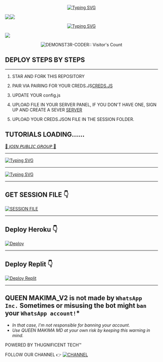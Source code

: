 <p align="center">
<p align="center">
  <a href="https://git.io/typing-svg"><img src="https://readme-typing-svg.demolab.com?font=EB+Garamond&weight=800&size=28&duration=4000&pause=1000&random=false&width=435&lines=+•★⃝ QUEEN+MAKIMA+V2★⃝•;MULTI-DEVICE+WHATSAPP+BOT; DEVELOPED+BY+THUGNIFICENT+TECH;RELEASED+DATE+15%2F11%2F2024." alt="Typing SVG" /></a>
 </p>




<a><img src='https://i.imgur.com/LyHic3i.gif'/></a><a><img src='https://i.imgur.com/LyHic3i.gif'/></a>
<p align="center">
<p align="center">
  <a href="https://git.io/typing-svg"><img src="https://readme-typing-svg.demolab.com?font=EB+Garamond&weight=800&size=28&duration=4000&pause=1000&random=false&width=435&lines=+•★⃝ QUEEN+MAKIMA+V2★⃝•;MULTI-DEVICE+WHATSAPP+BOT; DEVELOPED+BY+THUGNIFICENT+TECH;RELEASED+DATE+15%2F11%2F2024." alt="Typing SVG" /></a>
 </p>
	
	
<img src="https://i.imgur.com/AbtXxzk.jpeg"/> 
<p align="center"><img src="https://profile-counter.glitch.me/{DEMONST3R-CODER}/count.svg" alt="DEMONST3R-CODER:: Visitor's Count" /></p>

## DEPLOY STEPS BY STEPS
____________________

1. STAR AND FORK THIS REPOSITORY 

2. PAIR VIA PAIRING FOR YOUR CREDS.JS[CREDS.JS](https://creds-js-pair-kgy0.onrender.com)

3. UPDATE YOUR config.js

4. UPLOAD FILE IN YOUR SERVER PANEL, IF YOU DON'T HAVE ONE, SIGN UP AND CREATE A SEVER [SERVER](https://bot-hosting.net/?aff=1251693529084723300)

5. UPLOAD YOUR CREDS.JSON FILE IN THE SESSION FOLDER.


## TUTORIALS LOADING......

[💞 𝘑𝘖𝘐𝘕 𝘗𝘜𝘉𝘓𝘐𝘊 𝘎𝘙𝘖𝘜𝘗 💞](https://chat.whatsapp.com/FFKYbOjrvGx2udsqJ6oYlc)


____________________

[![Typing SVG](http://readme-typing-svg.herokuapp.com?font=Fira+Code&pause=1000&color=FFFFFF&random=false&width=435&lines=%F0%9D%98%93%F0%9D%98%96%F0%9D%98%88%F0%9D%98%8B%F0%9D%98%90%F0%9D%98%95%F0%9D%98%8E%3A+%5B%E2%96%88%E2%96%88%E2%96%88%E2%96%88%E2%96%88%E2%96%88%E2%96%88%E2%96%88%E2%96%88%E2%96%88%E2%96%88%E2%96%88%E2%96%88%E2%96%88%E2%96%88%E2%96%88%E2%96%88%E2%96%88%E2%96%88%E2%96%88%5D+100%25;%F0%9D%98%93%F0%9D%98%96%F0%9D%98%88%F0%9D%98%8B%F0%9D%98%90%F0%9D%98%95%F0%9D%98%8E%3A+%5B%E2%96%88%E2%96%88%E2%96%88%E2%96%88%E2%96%88%E2%96%88%E2%96%88%E2%96%88%E2%96%88%E2%96%88%E2%96%88%E2%96%88%E2%96%88%E2%96%88%E2%96%88%E2%96%88%E2%96%88%5D+90%25;%F0%9D%98%93%F0%9D%98%96%F0%9D%98%88%F0%9D%98%8B%F0%9D%98%90%F0%9D%98%95%F0%9D%98%8E%3A+%5B%E2%96%88%E2%96%88%E2%96%88%E2%96%88%E2%96%88%E2%96%88%E2%96%88%E2%96%88%E2%96%88%E2%96%88%E2%96%88%E2%96%88%E2%96%88%E2%96%88%E2%96%88%E2%96%88%E2%96%88%5D+80%25;%F0%9D%98%93%F0%9D%98%96%F0%9D%98%88%F0%9D%98%8B%F0%9D%98%90%F0%9D%98%95%F0%9D%98%8E%3A+%5B%E2%96%88%E2%96%88%E2%96%88%E2%96%88%E2%96%88%E2%96%88%E2%96%88%E2%96%88%E2%96%88%E2%96%88%E2%96%88%E2%96%88%E2%96%88%E2%96%88%E2%96%88%5D+70%25;%F0%9D%98%93%F0%9D%98%96%F0%9D%98%88%F0%9D%98%8B%F0%9D%98%90%F0%9D%98%95%F0%9D%98%8E%3A+%5B%E2%96%88%E2%96%88%E2%96%88%E2%96%88%E2%96%88%E2%96%88%E2%96%88%E2%96%88%E2%96%88%E2%96%88%E2%96%88%E2%96%88%E2%96%88%5D+60%25;%F0%9D%98%93%F0%9D%98%96%F0%9D%98%88%F0%9D%98%8B%F0%9D%98%90%F0%9D%98%95%F0%9D%98%8E%3A+%5B%E2%96%88%E2%96%88%E2%96%88%E2%96%88%E2%96%88%E2%96%88%E2%96%88%E2%96%88%E2%96%88%E2%96%88%E2%96%88%E2%96%88%5D+50%25;%F0%9D%98%93%F0%9D%98%96%F0%9D%98%88%F0%9D%98%8B%F0%9D%98%90%F0%9D%98%95%F0%9D%98%8E%3A+%5B%E2%96%88%E2%96%88%E2%96%88%E2%96%88%E2%96%88%E2%96%88%E2%96%88%E2%96%88%E2%96%88%E2%96%88%5D+40%25;%F0%9D%98%93%F0%9D%98%96%F0%9D%98%88%F0%9D%98%8B%F0%9D%98%90%F0%9D%98%95%F0%9D%98%8E%3A+%5B%E2%96%88%E2%96%88%E2%96%88%E2%96%88%E2%96%88%E2%96%88%E2%96%88%5D+30%25;%F0%9D%98%93%F0%9D%98%96%F0%9D%98%88%F0%9D%98%8B%F0%9D%98%90%F0%9D%98%95%F0%9D%98%8E%3A+%5B%E2%96%88%E2%96%88%E2%96%88%E2%96%88%5D+20%25;%F0%9D%98%93%F0%9D%98%96%F0%9D%98%88%F0%9D%98%8B%F0%9D%98%90%F0%9D%98%95%F0%9D%98%8E%3A+%5B%E2%96%88%E2%96%88%E2%96%88%5D+10%25)](https://git.io/typing-svg)
____________________

[![Typing SVG](http://readme-typing-svg.herokuapp.com?font=Fira+Code&pause=1000&color=0004FF&random=false&width=435&lines=Deploy+on+Heroku+Video+%F0%9F%A6%8B)](https://git.io/typing-svg)

____________________

## GET SESSION FILE 👇
  
<a href='https://creds-js-pair-kgy0.onrender.com' target="_blank"><img alt='SESSION FILE' src='https://img.shields.io/badge/SESSION FILE-100000?style=for-the-badge&logo=scan&logoColor=white&labelColor=black&color=black'/></a>

____________________

## Deploy Heroku 👇

[![Deploy](https://www.herokucdn.com/deploy/button.svg)](https://heroku.com/deploy?template=https://github.com/DEMONST3R-CODER/QUEEN_MAKIMA-V2)

____________________

## Deploy Replit 👇
  
<a href='https://replit.com/~' target="_blank"><img alt='Deploy Replit' src='https://img.shields.io/badge/DEPLOY REPLIT-100000?style=for-the-badge&logo=scan&logoColor=white&labelColor=black&color=black'/></a>

____________________

## QUEEN MAKIMA_V2 is not made by `WhatsApp Inc.` Sometimes or misusing the bot might `ban` your `WhatsApp account!`*
- *In that case, I'm not responsible for banning your account.*
- *Use QUEEN MAKIMA MD at your own risk by keeping this warning in mind.*  

POWERED BY THUGNIFICENT TECH™

FOLLOW OUR CHANNEL 👉
<a href='https://whatsapp.com/channel/0029VaoOiuwDp2QH070eTE01' target="_blank"><img alt='CHANNEL' src='https://img.shields.io/badge/CHANNEL-100000?style=for-the-badge&logo=scan&logoColor=white&labelColor=black&color=black'/></a>

